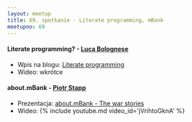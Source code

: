 ```yaml
---
layout: meetup
title: 69. spotkanie - Literate programming, mBank
meetupno: 69
---
```


#### Literate programming? - [Luca Bolognese](http://lucabolognese.wordpress.com/)
* Wpis na blogu: [Literate programming](http://lucabolognese.wordpress.com/2012/12/14/llite-language-friendly-literate-programming/  )
* Wideo: wkrótce

#### about.mBank - [Piotr Stapp](https://twitter.com/ptrstpp950)
* Prezentacja: [about.mBank - The war stories](http://piotrstapp.azurewebsites.net/content/images/slides/about.mbank/)
* Wideo: {% include youtube.md video_id='jVrihtoGknA' %}
